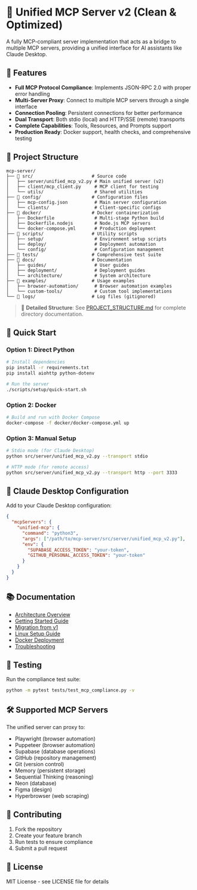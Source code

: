 # 🚀 Unified MCP Server v2 (Clean & Optimized)

A fully MCP-compliant server implementation that acts as a bridge to multiple MCP servers, providing a unified interface for AI assistants like Claude Desktop.

## 🚀 Features

- **Full MCP Protocol Compliance**: Implements JSON-RPC 2.0 with proper error handling
- **Multi-Server Proxy**: Connect to multiple MCP servers through a single interface
- **Connection Pooling**: Persistent connections for better performance
- **Dual Transport**: Both stdio (local) and HTTP/SSE (remote) transports
- **Complete Capabilities**: Tools, Resources, and Prompts support
- **Production Ready**: Docker support, health checks, and comprehensive testing

## 📁 Project Structure

```
mcp-server/
├── 📁 src/                      # Source code
│   ├── server/unified_mcp_v2.py # Main unified server (v2)
│   ├── client/mcp_client.py     # MCP client for testing
│   └── utils/                   # Shared utilities
├── 📁 config/                   # Configuration files
│   ├── mcp-config.json          # Main server configuration
│   └── clients/                 # Client-specific configs
├── 📁 docker/                   # Docker containerization
│   ├── Dockerfile               # Multi-stage Python build
│   ├── Dockerfile.nodejs        # Node.js MCP servers
│   └── docker-compose.yml       # Production deployment
├── 📁 scripts/                  # Utility scripts
│   ├── setup/                   # Environment setup scripts
│   ├── deploy/                  # Deployment automation
│   └── config/                  # Configuration management
├── 📁 tests/                    # Comprehensive test suite
├── 📁 docs/                     # Documentation
│   ├── guides/                  # User guides
│   ├── deployment/              # Deployment guides
│   └── architecture/            # System architecture
├── 📁 examples/                 # Usage examples
│   ├── browser-automation/      # Browser automation examples
│   └── custom-tools/            # Custom tool implementations
└── 📁 logs/                     # Log files (gitignored)
```

> 📖 **Detailed Structure**: See [PROJECT_STRUCTURE.md](PROJECT_STRUCTURE.md) for complete directory documentation.

## 🔧 Quick Start

### Option 1: Direct Python
```bash
# Install dependencies
pip install -r requirements.txt
pip install aiohttp python-dotenv

# Run the server
./scripts/setup/quick-start.sh
```

### Option 2: Docker
```bash
# Build and run with Docker Compose
docker-compose -f docker/docker-compose.yml up
```

### Option 3: Manual Setup
```bash
# Stdio mode (for Claude Desktop)
python src/server/unified_mcp_v2.py --transport stdio

# HTTP mode (for remote access)
python src/server/unified_mcp_v2.py --transport http --port 3333
```

## 🔌 Claude Desktop Configuration

Add to your Claude Desktop configuration:

```json
{
  "mcpServers": {
    "unified-mcp": {
      "command": "python3",
      "args": ["/path/to/mcp-server/src/server/unified_mcp_v2.py"],
      "env": {
        "SUPABASE_ACCESS_TOKEN": "your-token",
        "GITHUB_PERSONAL_ACCESS_TOKEN": "your-token"
      }
    }
  }
}
```

## 📚 Documentation

- [Architecture Overview](docs/architecture/ARCHITECTURE.md)
- [Getting Started Guide](docs/guides/GETTING_STARTED.md)
- [Migration from v1](docs/guides/MIGRATION_V2.md)
- [Linux Setup Guide](docs/guides/LINUX_GUIDE.md)
- [Docker Deployment](docs/deployment/DOCKER_DEPLOYMENT.md)
- [Troubleshooting](docs/guides/TROUBLESHOOTING.md)

## 🧪 Testing

Run the compliance test suite:
```bash
python -m pytest tests/test_mcp_compliance.py -v
```

## 🛠️ Supported MCP Servers

The unified server can proxy to:
- Playwright (browser automation)
- Puppeteer (browser automation)
- Supabase (database operations)
- GitHub (repository management)
- Git (version control)
- Memory (persistent storage)
- Sequential Thinking (reasoning)
- Neon (database)
- Figma (design)
- Hyperbrowser (web scraping)

## 🤝 Contributing

1. Fork the repository
2. Create your feature branch
3. Run tests to ensure compliance
4. Submit a pull request

## 📄 License

MIT License - see LICENSE file for details